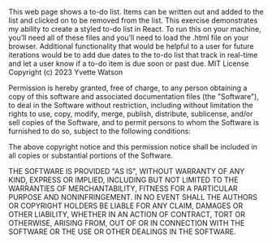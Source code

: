This web page shows a to-do list. Items can be written out and added to the list and clicked on to be removed from the list. This exercise demonstrates my ability to create a styled to-do list in React.
To run this on your machine, you’ll need all of these files and you’ll need to load the .html file on your browser.
Additional functionality that would be helpful to a user for future iterations would be to add due dates to the to-do list that track in real-time and let a user know if a to-do item is due soon or past due.
MIT License
Copyright (c) 2023 Yvette Watson

Permission is hereby granted, free of charge, to any person obtaining a copy of this software and associated documentation files (the "Software"), to deal in the Software without restriction, including without limitation the rights to use, copy, modify, merge, publish, distribute, sublicense, and/or sell copies of the Software, and to permit persons to whom the Software is furnished to do so, subject to the following conditions:

The above copyright notice and this permission notice shall be included in all copies or substantial portions of the Software.

THE SOFTWARE IS PROVIDED "AS IS", WITHOUT WARRANTY OF ANY KIND, EXPRESS OR IMPLIED, INCLUDING BUT NOT LIMITED TO THE WARRANTIES OF MERCHANTABILITY, FITNESS FOR A PARTICULAR PURPOSE AND NONINFRINGEMENT. IN NO EVENT SHALL THE AUTHORS OR COPYRIGHT HOLDERS BE LIABLE FOR ANY CLAIM, DAMAGES OR OTHER LIABILITY, WHETHER IN AN ACTION OF CONTRACT, TORT OR OTHERWISE, ARISING FROM, OUT OF OR IN CONNECTION WITH THE SOFTWARE OR THE USE OR OTHER DEALINGS IN THE SOFTWARE.
